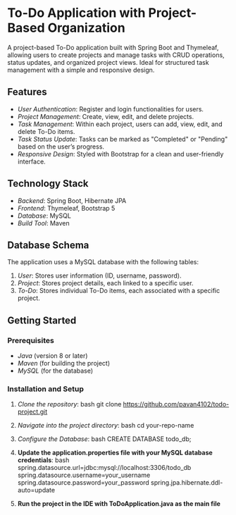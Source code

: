 # To-Do Application with Project-Based Organization

A project-based To-Do application built with Spring Boot and Thymeleaf, allowing users to create projects and manage tasks with CRUD operations, status updates, and organized project views. Ideal for structured task management with a simple and responsive design.

## Features

- *User Authentication*: Register and login functionalities for users.
- *Project Management*: Create, view, edit, and delete projects.
- *Task Management*: Within each project, users can add, view, edit, and delete To-Do items.
- *Task Status Update*: Tasks can be marked as "Completed" or "Pending" based on the user’s progress.
- *Responsive Design*: Styled with Bootstrap for a clean and user-friendly interface.

## Technology Stack

- *Backend*: Spring Boot, Hibernate JPA
- *Frontend*: Thymeleaf, Bootstrap 5
- *Database*: MySQL
- *Build Tool*: Maven

## Database Schema

The application uses a MySQL database with the following tables:

1. *User*: Stores user information (ID, username, password).
2. *Project*: Stores project details, each linked to a specific user.
3. *To-Do*: Stores individual To-Do items, each associated with a specific project.

## Getting Started

### Prerequisites

- *Java* (version 8 or later)
- *Maven* (for building the project)
- *MySQL* (for the database)

### Installation and Setup

1. *Clone the repository*:
   bash
   git clone https://github.com/pavan4102/todo-project.git
   
2. *Navigate into the project directory*:
   bash
   cd your-repo-name
   
3. *Configure the Database*:
   bash
   CREATE DATABASE todo_db;
   
4. **Update the application.properties file with your MySQL database credentials**:
   bash
   spring.datasource.url=jdbc:mysql://localhost:3306/todo_db
   spring.datasource.username=your_username
   spring.datasource.password=your_password
   spring.jpa.hibernate.ddl-auto=update
   
5. **Run the project in the IDE with ToDoApplication.java as the main file**
